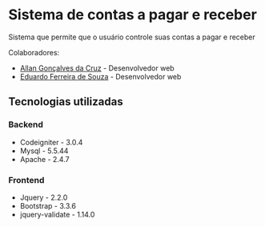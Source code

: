 # Sistema de contas a pagar e receber

Sistema que permite que o usuário controle suas contas a pagar e receber

Colaboradores:

* [Allan Gonçalves da Cruz](https://github.com/Allangcruz) - Desenvolvedor web 
* [Eduardo Ferreira de Souza](https://github.com/fseduardo) - Desenvolvedor web 

## Tecnologias utilizadas

### Backend
* Codeigniter - 3.0.4
* Mysql - 5.5.44
* Apache - 2.4.7

### Frontend
* Jquery - 2.2.0
* Bootstrap - 3.3.6
* jquery-validate - 1.14.0